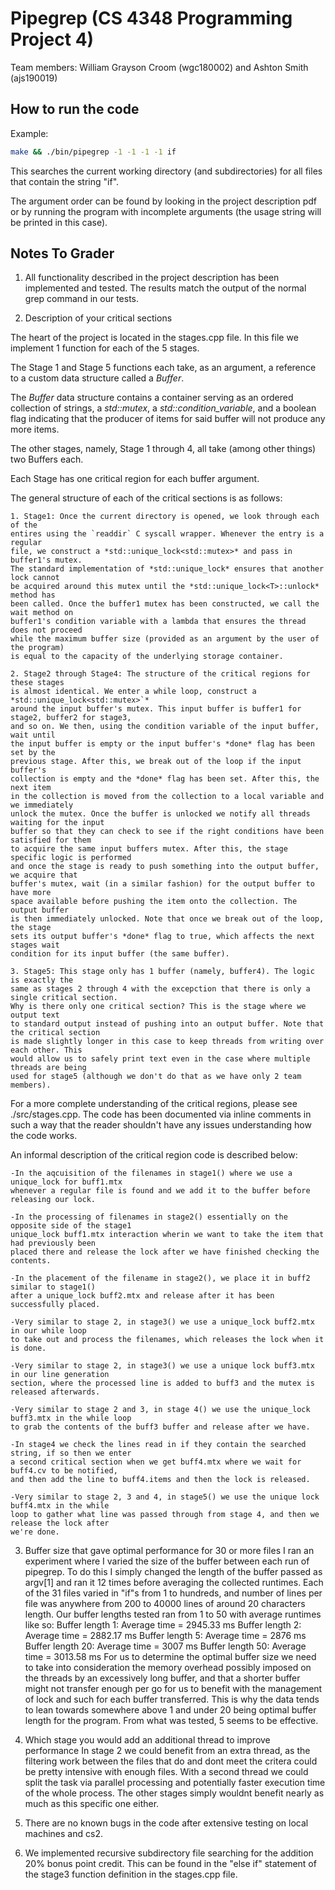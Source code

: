 # Pipegrep (CS 4348 Programming Project 4)
Team members: William Grayson Croom (wgc180002) and Ashton Smith (ajs190019)

## How to run the code

Example:

```bash
make && ./bin/pipegrep -1 -1 -1 -1 if

```

This searches the current working directory (and subdirectories)
for all files that contain the string "if".

The argument order can be found by looking in the project description pdf or
by running the program with incomplete arguments (the usage string will be
printed in this case).

## Notes To Grader

1. All functionality described in the project description has been implemented and tested.
The results match the output of the normal grep command in our tests.

2. Description of your critical sections

The heart of the project is located in the stages.cpp file. In this file we implement 1 function
for each of the 5 stages.

The Stage 1 and Stage 5 functions each take, as an argument, a reference to a custom data
structure called a *Buffer*.

The *Buffer* data structure contains a container serving as an ordered collection of
strings, a *std::mutex*, a *std::condition_variable*, and a boolean flag indicating that the
producer of items for said buffer will not produce any more items.

The other stages, namely, Stage 1 through 4, all take (among other things) two Buffers each.

Each Stage has one critical region for each buffer argument.

The general structure of each of the critical sections is as follows:

    1. Stage1: Once the current directory is opened, we look through each of the
    entires using the `readdir` C syscall wrapper. Whenever the entry is a regular
    file, we construct a *std::unique_lock<std::mutex>* and pass in buffer1's mutex.
    The standard implementation of *std::unique_lock* ensures that another lock cannot
    be acquired around this mutex until the *std::unique_lock<T>::unlock* method has
    been called. Once the buffer1 mutex has been constructed, we call the wait method on
    buffer1's condition variable with a lambda that ensures the thread does not proceed
    while the maximum buffer size (provided as an argument by the user of the program)
    is equal to the capacity of the underlying storage container.
    
    2. Stage2 through Stage4: The structure of the critical regions for these stages
    is almost identical. We enter a while loop, construct a *std::unique_lock<std::mutex>`*
    around the input buffer's mutex. This input buffer is buffer1 for stage2, buffer2 for stage3,
    and so on. We then, using the condition variable of the input buffer, wait until
    the input buffer is empty or the input buffer's *done* flag has been set by the
    previous stage. After this, we break out of the loop if the input buffer's
    collection is empty and the *done* flag has been set. After this, the next item
    in the collection is moved from the collection to a local variable and we immediately
    unlock the mutex. Once the buffer is unlocked we notify all threads waiting for the input
    buffer so that they can check to see if the right conditions have been satisfied for them
    to acquire the same input buffers mutex. After this, the stage specific logic is performed
    and once the stage is ready to push something into the output buffer, we acquire that
    buffer's mutex, wait (in a similar fashion) for the output buffer to have more
    space available before pushing the item onto the collection. The output buffer
    is then immediately unlocked. Note that once we break out of the loop, the stage
    sets its output buffer's *done* flag to true, which affects the next stages wait
    condition for its input buffer (the same buffer).
    
    3. Stage5: This stage only has 1 buffer (namely, buffer4). The logic is exactly the
    same as stages 2 through 4 with the excepction that there is only a single critical section.
    Why is there only one critical section? This is the stage where we output text
    to standard output instead of pushing into an output buffer. Note that the critical section
    is made slightly longer in this case to keep threads from writing over each other. This
    would allow us to safely print text even in the case where multiple threads are being
    used for stage5 (although we don't do that as we have only 2 team members).

For a more complete understanding of the critical regions, please see ./src/stages.cpp.
The code has been documented via inline comments in such a way that the reader
shouldn't have any issues understanding how the code works.

An informal description of the critical region code is described below:

    -In the aqcuisition of the filenames in stage1() where we use a unique_lock for buff1.mtx 
    whenever a regular file is found and we add it to the buffer before releasing our lock.

    -In the processing of filenames in stage2() essentially on the opposite side of the stage1 
    unique_lock buff1.mtx interaction wherin we want to take the item that had previously been 
    placed there and release the lock after we have finished checking the contents.

    -In the placement of the filename in stage2(), we place it in buff2 similar to stage1() 
    after a unique_lock buff2.mtx and release after it has been successfully placed.

    -Very similar to stage 2, in stage3() we use a unique_lock buff2.mtx in our while loop 
    to take out and process the filenames, which releases the lock when it is done.
    
    -Very similar to stage 2, in stage3() we use a unique lock buff3.mtx in our line generation
    section, where the processed line is added to buff3 and the mutex is released afterwards.

    -Very similar to stage 2 and 3, in stage 4() we use the unique_lock buff3.mtx in the while loop
    to grab the contents of the buff3 buffer and release after we have.
    
    -In stage4 we check the lines read in if they contain the searched string, if so then we enter
    a second critical section when we get buff4.mtx where we wait for buff4.cv to be notified, 
    and then add the line to buff4.items and then the lock is released.

    -Very similar to stage 2, 3 and 4, in stage5() we use the unique lock buff4.mtx in the while 
    loop to gather what line was passed through from stage 4, and then we release the lock after
    we're done.

3. Buffer size that gave optimal performance for 30 or more files
I ran an experiment where I varied the size of the buffer between each run of pipegrep.
To do this I simply changed the length of the buffer passed as argv[1] and ran it 12 times 
before averaging the collected runtimes. Each of the 31 files varied in "if"s from 1 to hundreds, 
and number of lines per file was anywhere from 200 to 40000 lines of around 20 characters length.
Our buffer lengths tested ran from 1 to 50 with average runtimes like so:
Buffer length 1: Average time = 2945.33 ms
Buffer length 2: Average time = 2882.17 ms
Buffer length 5: Average time = 2876 ms
Buffer length 20: Average time = 3007 ms
Buffer length 50: Average time = 3013.58 ms
For us to determine the optimal buffer size we need to take into consideration the memory 
overhead possibly imposed on the threads by an excessively long buffer, and that a shorter 
buffer might not transfer enough per go for us to benefit with the management of lock and such 
for each buffer transferred. This is why the data tends to lean towards somewhere above 1 and 
under 20 being optimal buffer length for the program. From what was tested, 5 seems to be effective.

4. Which stage you would add an additional thread to improve performance
In stage 2 we could benefit from an extra thread, as the filtering work between the files that do 
and dont meet the critera could be pretty intensive with enough files. With a second thread we could
split the task via parallel processing and potentially faster execution time of the whole process.
The other stages simply wouldnt benefit nearly as much as this specific one either.

5. There are no known bugs in the code after extensive testing on local machines and cs2.

6. We implemented recursive subdirectory file searching for the addition 20% bonus point credit.
This can be found in the "else if" statement of the stage3 function definition in the stages.cpp
file.
